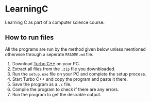 # LearningC

Learning C as part of a computer science course.

## How to run files

All the programs are run by the method given below unless mentioned otherwise through a seperate `README.md` file.

1. Download [Turbo C++](https://www.google.com/search?q=turbo+c%2B%2B+download&oq=&aqs=chrome.0.69i59i450l8.211017j0j7&sourceid=chrome&ie=UTF-8) on your PC.
2. Extract all files from the `.zip` file you downbloaded.
3. Run the `setup.exe` file on your PC and complete the setup process.
4. Start Turbo C++ and copy the program and paste it there.
5. Save the program as a `.c` file.
6. Compile the program to check if there are any errors.
7. Run the program to get the desirable output.
